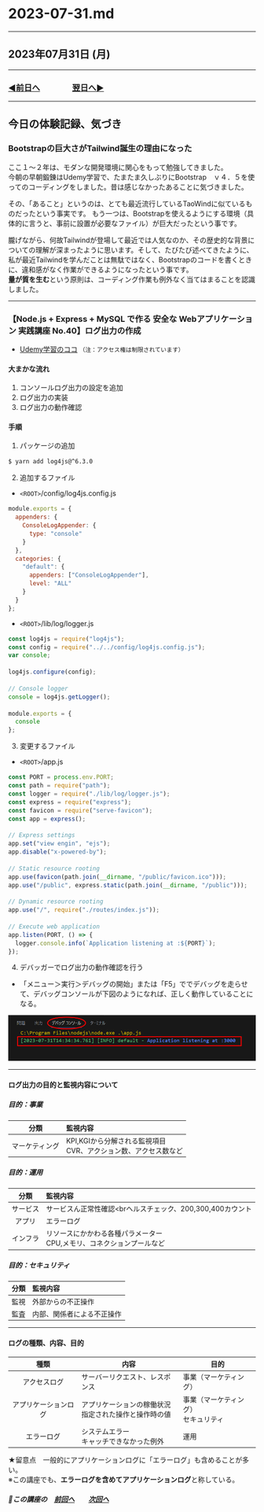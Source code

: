 # 2023-07-31.md

---

## 2023年07月31日 (月)

---

### [◀️前日へ](https://github.com/yuasys/chatty-journal/blob/main/2023/07/2023-07-30.md)&emsp;&emsp;&emsp;&emsp;[翌日へ▶️](https://github.com/yuasys/chatty-journal/blob/main/2023/08/2023-08-01.md)

---

## 今日の体験記録、気づき

### Bootstrapの巨大さがTailwind誕生の理由になった

ここ１～２年は、モダンな開発環境に関心をもって勉強してきました。  
今朝の早朝鍛錬はUdemy学習で、たまたま久しぶりにBootstrap　ｖ４．５を使ってのコーディングをしました。昔は感じなかったあることに気づきました。  

その、「あること」というのは、とても最近流行しているTaoWindに似ているものだったという事実です。 
もう一つは、Bootstrapを使えるようにする環境（具体的に言うと、事前に設置が必要なファイル）が巨大だったという事です。

朧げながら、何故Tailwindが登場して最近では人気なのか、その歴史的な背景についての理解が深まったように思います。そして、たびたび述べてきたように、私が最近Tailwindを学んだことは無駄ではなく、Bootstrapのコードを書くときに、違和感がなく作業ができるようになったという事です。  
<b>量が質を生む</b>という原則は、コーディング作業も例外なく当てはまることを認識しました。

---

### 【Node.js + Express + MySQL で作る 安全な Webアプリケーション 実践講座 No.40】ログ出力の作成

- [Udemy学習のココ](https://www.udemy.com/course/web-application-with-nodejs-mysql/learn/lecture/27898230#notes)
`（注：アクセス権は制限されています）`

#### 大まかな流れ

1. コンソールログ出力の設定を追加
2. ログ出力の実装
3. ログ出力の動作確認

#### 手順

1. パッケージの追加

```bash
$ yarn add log4js@^6.3.0
```

2. 追加するファイル

- `<ROOT>`/config/log4js.config.js

```javascript
module.exports = {
  appenders: {
    ConsoleLogAppender: {
      type: "console"
    }
  },
  categories: {
    "default": {
      appenders: ["ConsoleLogAppender"],
      level: "ALL"
    }
  }
};
```

- `<ROOT>`/lib/log/logger.js

```javascript
const log4js = require("log4js");
const config = require("../../config/log4js.config.js");
var console;

log4js.configure(config);

// Console logger
console = log4js.getLogger();

module.exports = {
  console
};
```


3. 変更するファイル

- `<ROOT>`/app.js

```javascript
const PORT = process.env.PORT;
const path = require("path");
const logger = require("./lib/log/logger.js");
const express = require("express");
const favicon = require("serve-favicon");
const app = express();

// Express settings
app.set("view engin", "ejs");
app.disable("x-powered-by");

// Static resource rooting
app.use(favicon(path.join(__dirname, "/public/favicon.ico")));
app.use("/public", express.static(path.join(__dirname, "/public")));

// Dynamic resource rooting
app.use("/", require("./routes/index.js"));

// Execute web application
app.listen(PORT, () => {
  logger.console.info(`Application listening at :${PORT}`);
});
```

4. デバッガーでログ出力の動作確認を行う

- 「メニュー＞実行＞デバッグの開始」または「F5」ででデバッグを走らせて、デバッグコンソールが下図のようになれば、正しく動作していることになる。

<img width="640" src="https://github.com/yuasys/chatty-journal/blob/main/images/2023-07-31%20.png?raw=true" alt="動作確認">

---

#### ログ出力の目的と監視内容について

##### 目的：事業

|分類|監視内容|
|:----:|:----|
|マーケティング|KPI,KGIから分解される監視項目<br>CVR、アクション数、アクセス数など|

##### 目的：運用

|分類|監視内容|
|:----:|:----|
|サービス|サービスん正常性確認<brヘルスチェック、200,300,400カウント|
|アプリ|エラーログ|
|インフラ|リソースにかかわる各種パラメーター<br>CPU,メモリ、コネクションプールなど|

##### 目的：セキュリティ

|分類|監視内容|
|:----:|:----|
|監視|外部からの不正操作|
|監査|内部、関係者による不正操作|

---

#### ログの種類、内容、目的

|種類|内容|目的|
|:----:|----|----|
|アクセスログ|サーバーリクエスト、レスポンス|事業（マーケティング）|
|アプリケーションログ|アプリケーションの稼働状況<br>指定された操作と操作時の値|事業（マーケティング）<br>セキュリティ|
|エラーログ|システムエラー<br>キャッチできなかった例外|運用|

★留意点　一般的にアプリケーションログに「エラーログ」も含めることが多い。  
※この講座でも、<b>エラーログを含めてアプリケーションログ</b>と称している。


##### 📌この講座の&emsp;[前回へ]()&emsp;&emsp;[次回へ](https://github.com/yuasys/chatty-journal/blob/main/2023/08/2023-08-01.md#nodejs--express--mysql-%E3%81%A7%E4%BD%9C%E3%82%8B-%E5%AE%89%E5%85%A8%E3%81%AA-web%E3%82%A2%E3%83%97%E3%83%AA%E3%82%B1%E3%83%BC%E3%82%B7%E3%83%A7%E3%83%B3-%E5%AE%9F%E8%B7%B5%E8%AC%9B%E5%BA%A7-no49%E3%82%A2%E3%83%97%E3%83%AA%E3%82%B1%E3%83%BC%E3%82%B7%E3%83%A7%E3%83%B3%E3%83%AD%E3%82%B0%E5%87%BA%E5%8A%9B%E3%81%AE%E4%BD%9C%E6%88%90)

